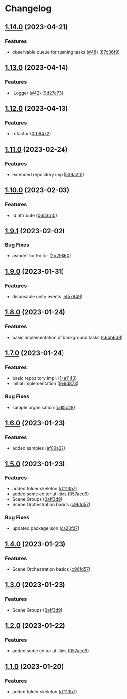 # Changelog

## [1.14.0](https://github.com/martin-obert/unity-plugins-common/compare/v1.13.0...v1.14.0) (2023-04-21)


### Features

* observable queue for running tasks ([#48](https://github.com/martin-obert/unity-plugins-common/issues/48)) ([87c36f9](https://github.com/martin-obert/unity-plugins-common/commit/87c36f9d41f4e7c96aedadc84c68d54acfebff94))

## [1.13.0](https://github.com/martin-obert/unity-plugins-common/compare/v1.12.0...v1.13.0) (2023-04-14)


### Features

* ILogger ([#42](https://github.com/martin-obert/unity-plugins-common/issues/42)) ([9d27c73](https://github.com/martin-obert/unity-plugins-common/commit/9d27c73ffb0cbd6960cb554b73a562743bc3587e))

## [1.12.0](https://github.com/martin-obert/unity-plugins-common/compare/v1.11.0...v1.12.0) (2023-04-13)


### Features

* refactor ([0fb6472](https://github.com/martin-obert/unity-plugins-common/commit/0fb647218e7fa1e9f70a7d5c1afb854aefc3fadb))

## [1.11.0](https://github.com/martin-obert/unity-plugins-common/compare/v1.10.0...v1.11.0) (2023-02-24)


### Features

* extended repository imp ([539a2f5](https://github.com/martin-obert/unity-plugins-common/commit/539a2f540a6ade6304e4255d1aab4d47a9182eac))

## [1.10.0](https://github.com/martin-obert/unity-plugins-common/compare/v1.9.1...v1.10.0) (2023-02-03)


### Features

* Id attribute ([0653b10](https://github.com/martin-obert/unity-plugins-common/commit/0653b10ad988c893b08cada544dd8aa4928624c8))

## [1.9.1](https://github.com/martin-obert/unity-plugins-common/compare/v1.9.0...v1.9.1) (2023-02-02)


### Bug Fixes

* asmdef for Editor ([2b29860](https://github.com/martin-obert/unity-plugins-common/commit/2b29860ee4320fd00d3a8412917486a785873387))

## [1.9.0](https://github.com/martin-obert/unity-plugins-common/compare/v1.8.0...v1.9.0) (2023-01-31)


### Features

* disposable unity events ([ef57949](https://github.com/martin-obert/unity-plugins-common/commit/ef5794943a2591d0e871e5f9472e08f25802b3da))

## [1.8.0](https://github.com/martin-obert/unity-plugins-common/compare/v1.7.0...v1.8.0) (2023-01-24)


### Features

* basic implementation of background tasks ([c6bb6d9](https://github.com/martin-obert/unity-plugins-common/commit/c6bb6d9d8f6a0b6547d7f1aaf4f95421ad53770b))

## [1.7.0](https://github.com/martin-obert/unity-plugins-common/compare/v1.6.0...v1.7.0) (2023-01-24)


### Features

* basic repository impl. ([14a1143](https://github.com/martin-obert/unity-plugins-common/commit/14a1143ae956db8d3bece924da4970b5c04a5076))
* initial implementation ([9e9d873](https://github.com/martin-obert/unity-plugins-common/commit/9e9d873b1e6b7abc5ddc44932af5740b06512146))


### Bug Fixes

* sample organisation ([cdf5c28](https://github.com/martin-obert/unity-plugins-common/commit/cdf5c2857f0391be985fd2b4e79d0265c1f64188))

## [1.6.0](https://github.com/martin-obert/unity-plugins-common/compare/v1.5.0...v1.6.0) (2023-01-23)


### Features

* added samples ([af09a22](https://github.com/martin-obert/unity-plugins-common/commit/af09a22c35b4ad4370004e5ab267c76ae208d4ca))

## [1.5.0](https://github.com/martin-obert/unity-plugins-common/compare/v1.4.0...v1.5.0) (2023-01-23)


### Features

* added folder skeleton ([df113b7](https://github.com/martin-obert/unity-plugins-common/commit/df113b72435430a6188967a5e02028a8f53247c8))
* added some editor utilities ([057acd9](https://github.com/martin-obert/unity-plugins-common/commit/057acd916dc7e922914f1788ac4ec7166135dc56))
* Scene Groups ([3aff3d9](https://github.com/martin-obert/unity-plugins-common/commit/3aff3d9c64e7fb61139c857512c58da1d114a215))
* Scene Orchestration basics ([c96fd57](https://github.com/martin-obert/unity-plugins-common/commit/c96fd57c517625cf7c28621008192a998ea35367))


### Bug Fixes

* updated package.json ([da20fd7](https://github.com/martin-obert/unity-plugins-common/commit/da20fd726e64c4fb683926fbddef90ca0ad73142))

## [1.4.0](https://github.com/martin-obert/unity-plugins-common/compare/v1.3.0...v1.4.0) (2023-01-23)


### Features

* Scene Orchestration basics ([c96fd57](https://github.com/martin-obert/unity-plugins-common/commit/c96fd57c517625cf7c28621008192a998ea35367))

## [1.3.0](https://github.com/martin-obert/unity-plugins-common/compare/v1.2.0...v1.3.0) (2023-01-23)


### Features

* Scene Groups ([3aff3d9](https://github.com/martin-obert/unity-plugins-common/commit/3aff3d9c64e7fb61139c857512c58da1d114a215))

## [1.2.0](https://github.com/martin-obert/unity-plugins-common/compare/v1.1.0...v1.2.0) (2023-01-22)


### Features

* added some editor utilities ([057acd9](https://github.com/martin-obert/unity-plugins-common/commit/057acd916dc7e922914f1788ac4ec7166135dc56))

## [1.1.0](https://github.com/martin-obert/unity-plugins-common/compare/v1.0.0...v1.1.0) (2023-01-20)


### Features

* added folder skeleton ([df113b7](https://github.com/martin-obert/unity-plugins-common/commit/df113b72435430a6188967a5e02028a8f53247c8))
